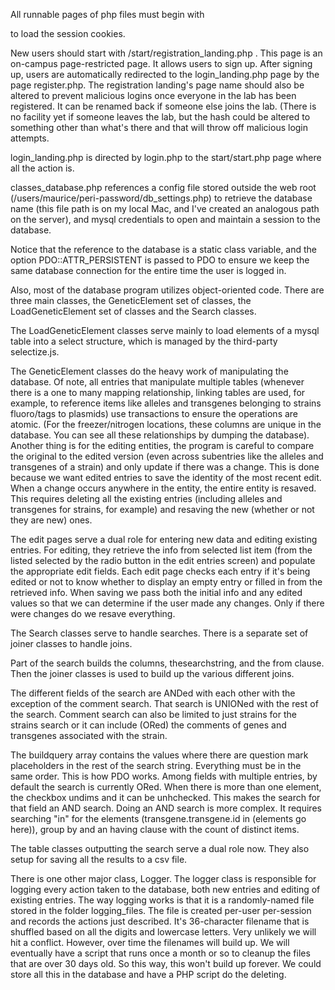 All runnable pages of php files must begin with<?php include_once('../classes/session.php');?>to load the session cookies.

New users should start with/start/registration_landing.php. This page is an on-campus page-restricted page. It allows users to sign up. After signing up, users are automatically redirected to the login_landing.php page by the page register.php.The registration landing's page name should also be altered to prevent malicious logins once everyone in the lab has been registered. It can be renamed back if someone else joins the lab. (There is no facility yet if someone leaves the lab, but the hash could be altered to something other than what's there and that will throw off malicious login attempts.

login_landing.php is directed by login.php to the start/start.php page where all the action is.

classes_database.php references a config file stored outside the web root (/users/maurice/peri-password/db_settings.php) to retrieve the database name (this file path is on my local Mac, and I've created an analogous path on the server), and mysql credentials to open and maintain a session to the database.

Notice that the reference to the database is a static class variable, and the option PDO::ATTR_PERSISTENT is passed to PDO to ensure we keep the same database connection for the entire time the user is logged in.

Also, most of the database program utilizes object-oriented code. There are three main classes, the GeneticElement set of classes, the LoadGeneticElement set of classes and the Search classes.
The LoadGeneticElement classes serve mainly to load elements of a mysql table into a select structure, which is managed by the third-party selectize.js.
The GeneticElement classes do the heavy work of manipulating the database. Of note, all entries that manipulate multiple tables (whenever there is a one to many mapping relationship, linking tables are used, for example, to reference items like alleles and transgenes belonging to strains fluoro/tags to plasmids) use transactions to ensure the operations are atomic. (For the freezer/nitrogen locations, these columns are unique in the database. You can see all these relationships by dumping the database).
Another thing is for the editing entities, the program is careful to compare the original to the edited version (even across subentries like the alleles and transgenes of a strain) and only update if there was a change. This is done because we want edited entries to save the identity of the most recent edit. When a change occurs anywhere in the entity, the entire entity is resaved. This requires deleting all the existing entries (including alleles and transgenes for strains, for example) and resaving the new (whether or not they are new) ones.

The edit pages serve a dual role for entering new data and editing existing entries. For editing, they retrieve the info from selected list item (from the listed selected by the radio button in the edit entries screen) and populate the appropriate edit fields. Each edit page checks each entry if it's being edited or not to know whether to display an empty entry or filled in from the retrieved info. When saving we pass both the initial info and any edited values so that we can determine if the user made any changes. Only if there were changes do we resave everything.

The Search classes serve to handle searches. There is a separate set of joiner classes to handle joins.
Part of the search builds the columns, thesearchstring, and the from clause. Then the joiner classes is used to build up the various different joins.
The different fields of the search are ANDed with each other with the exception of the comment search. That search is UNIONed with the rest of the search. Comment search can also be limited to just strains for the strains search or it can include (ORed) the comments of genes and transgenes associated with the strain.The buildquery array contains the values where there are question mark placeholders in the rest of the search string. Everything must be in the same order. This is how PDO works.Among fields with multiple entries, by default the search is currently ORed. When there is more than one element, the checkbox undims and it can be unhchecked. This makes the search for that field an AND search. Doing an AND search is more complex. It requires searching "in" for the elements (transgene.transgene.id in (elements go here)), group by and an having clause with the count of distinct items.

The table classes outputting the search serve a dual role now. They also setup for saving all the results to a csv file.

There is one other major class, Logger. The logger class is responsible for logging every action taken to the database, both new entries and editing of existing entries. The way logging works is that it is a randomly-named file stored in the folder logging_files. The file is created per-user per-session and records the actions just described. It's 36-character filename that is shuffled based on all the digits and lowercase letters. Very unlikely we will hit a conflict. However, over time the filenames will build up. We will eventually have a script that runs once a month or so to cleanup the files that are over 30 days old. So this way, this won't build up forever.We could store all this in the database and have a PHP script do the deleting.
